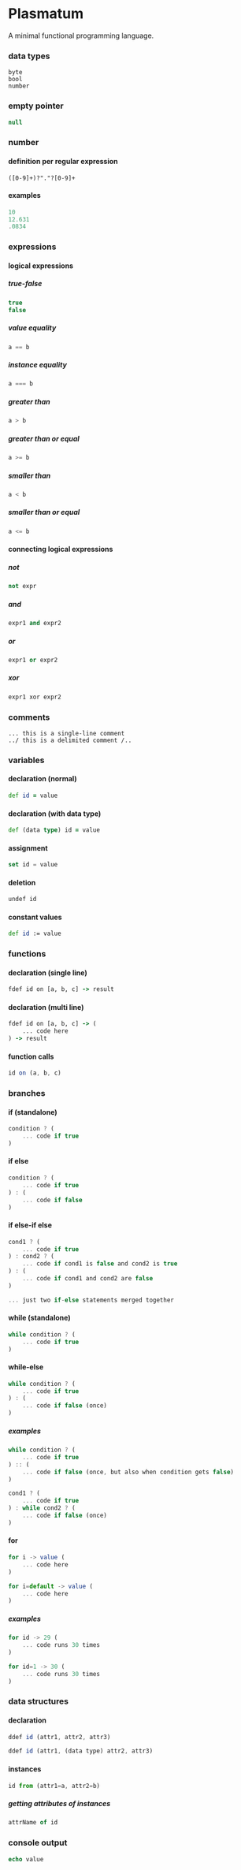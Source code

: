# Plasmatum
A minimal functional programming language.

### data types
```
byte
bool
number
```

### empty pointer
```js
null
```
### number
#### definition per regular expression
```bison
([0-9]+)?"."?[0-9]+
```
#### examples
```js
10
12.631
.0834
```
### expressions
#### logical expressions
##### true-false
```js
true
false
```
##### value equality
```js
a == b
```
##### instance equality
```js
a === b
```
##### greater than
```js
a > b
```
##### greater than or equal
```js
a >= b
```
##### smaller than
```js
a < b
```
##### smaller than or equal
```js
a <= b
```

#### connecting logical expressions
##### not
```python
not expr
```
##### and
```python
expr1 and expr2
```
##### or
```python
expr1 or expr2
```
##### xor
```python
expr1 xor expr2
```

### comments
```
... this is a single-line comment
../ this is a delimited comment /..
```
### variables
#### declaration (normal)
```clojure
def id = value
```
#### declaration (with data type)
```clojure
def (data type) id = value
```
#### assignment
```dart
set id = value
```
#### deletion
```dart
undef id
```
#### constant values
```clojure
def id := value
```

### functions
#### declaration (single line)
```clojure
fdef id on [a, b, c] -> result
```
#### declaration (multi line)
```clojure
fdef id on [a, b, c] -> (
    ... code here
) -> result
```
#### function calls
```js
id on (a, b, c)
```

### branches
#### if (standalone)
```js
condition ? (
    ... code if true
)
```
#### if else
```js
condition ? (
    ... code if true
) : (
    ... code if false
)
```
#### if else-if else
```js
cond1 ? (
    ... code if true
) : cond2 ? (
    ... code if cond1 is false and cond2 is true
) : (
    ... code if cond1 and cond2 are false
)

... just two if-else statements merged together
```
#### while (standalone)
```js
while condition ? (
    ... code if true
)
```
#### while-else
```js
while condition ? (
    ... code if true
) : (
    ... code if false (once)
)
```
##### examples
```js
while condition ? (
    ... code if true
) :: (
    ... code if false (once, but also when condition gets false)
)
```
```js
cond1 ? (
    ... code if true
) : while cond2 ? (
    ... code if false (once)
)
```
#### for
```js
for i -> value (
    ... code here
)
```
```js
for i=default -> value (
    ... code here
)
```
##### examples
```js
for id -> 29 (
    ... code runs 30 times
)
```
```js
for id=1 -> 30 (
    ... code runs 30 times
)
```

### data structures
#### declaration
```js
ddef id (attr1, attr2, attr3)
```
```js
ddef id (attr1, (data type) attr2, attr3)
```
#### instances
```js
id from (attr1=a, attr2=b)
```
##### getting attributes of instances
```js
attrName of id
```

### console output
```php
echo value
```
